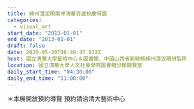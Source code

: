 ```yaml
---
title: 絳州澄泥硯兩岸清華百歲校慶特展
categories:
  - visual_art
start_date: "2013-01-01"
end_date: "2013-01-01"
draft: false
date: 2020-05-20T08:49:47.832Z
host: 國立清華大學藝術中心＆圖書館、中國山西省新絳縣絳州澄泥硯研製所
location: 國立清華大學人文社會學院圖書館分館閱覽室
daily_start_time: "04:30:00"
daily_end_time: "11:00:00"
---
```


＊本展開放預約導覽 預約請洽清大藝術中心